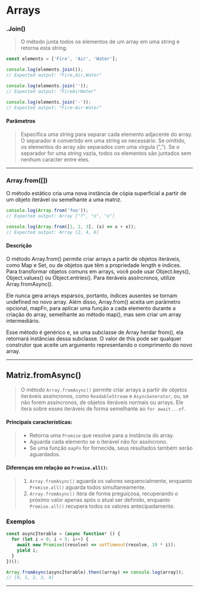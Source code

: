 # Arrays
### .Join()
> O método junta todos os elementos de um array em uma string e retorna esta string.
```js
const elements = ['Fire', 'Air', 'Water'];

console.log(elements.join());
// Expected output: "Fire,Air,Water"

console.log(elements.join(''));
// Expected output: "FireAirWater"

console.log(elements.join('-'));
// Expected output: "Fire-Air-Water"

```
#### Parâmetros
> Específica uma string para separar cada elemento adjacente do array. O separador é convertido em uma string se necessário. Se omitido, os elementos do array são separados com uma vírgula (","). Se o separador for uma string vazia, todos os elementos são juntados sem nenhum caracter entre eles.

---

### Array.from([])
O método estático cria uma nova instância de cópia superficial a partir de um objeto iterável ou semelhante a uma matriz.
```js
console.log(Array.from('foo'));
// Expected output: Array ["f", "o", "o"]

console.log(Array.from([1, 2, 3], (x) => x + x));
// Expected output: Array [2, 4, 6]


```
#### Descrição
O método Array.from() permite criar arrays a partir de objetos iteráveis, como Map e Set, ou de objetos que têm a propriedade length e índices. Para transformar objetos comuns em arrays, você pode usar Object.keys(), Object.values() ou Object.entries(). Para iteráveis assíncronos, utilize Array.fromAsync().

Ele nunca gera arrays esparsos, portanto, índices ausentes se tornam undefined no novo array. Além disso, Array.from() aceita um parâmetro opcional, mapFn, para aplicar uma função a cada elemento durante a criação do array, semelhante ao método map(), mas sem criar um array intermediário.

Esse método é genérico e, se uma subclasse de Array herdar from(), ela retornará instâncias dessa subclasse. O valor de this pode ser qualquer construtor que aceite um argumento representando o comprimento do novo array.

---
## Matriz.fromAsync()
> O método `Array.fromAsync()` permite criar arrays a partir de objetos iteráveis assíncronos, como `ReadableStream` e `AsyncGenerator`, ou, se não forem assíncronos, de objetos iteráveis normais ou arrays. Ele itera sobre esses iteráveis de forma semelhante ao `for await...of`.

#### Principais características:

> - Retorna uma `Promise` que resolve para a instância do array.
> - Aguarda cada elemento se o iterável não for assíncrono.
> - Se uma função `mapFn` for fornecida, seus resultados também serão aguardados.

#### Diferenças em relação ao `Promise.all()`:

> 1. `Array.fromAsync()` aguarda os valores sequencialmente, enquanto `Promise.all()` aguarda todos simultaneamente.
> 2. `Array.fromAsync()` itera de forma preguiçosa, recuperando o próximo valor apenas após o atual ser definido, enquanto `Promise.all()` recupera todos os valores antecipadamente.
### Exemplos
```js
const asyncIterable = (async function* () {
  for (let i = 0; i < 5; i++) {
    await new Promise((resolve) => setTimeout(resolve, 10 * i));
    yield i;
  }
})();

Array.fromAsync(asyncIterable).then((array) => console.log(array));
// [0, 1, 2, 3, 4]

```
---
